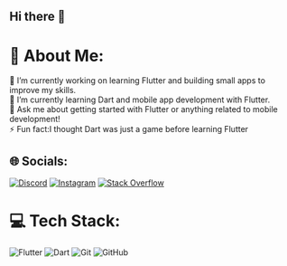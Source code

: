 ## Hi there 👋

# 💫 About Me:
🔭 I’m currently working on learning Flutter and building small apps to improve my skills.  <br>🌱 I’m currently learning Dart and mobile app development with Flutter.  <br>💬 Ask me about getting started with Flutter or anything related to mobile development!  <br>⚡ Fun fact:I thought Dart was just a game before learning Flutter


## 🌐 Socials:
[![Discord](https://img.shields.io/badge/Discord-%237289DA.svg?logo=discord&logoColor=white)](https://discord.gg/hossein_pg) [![Instagram](https://img.shields.io/badge/Instagram-%23E4405F.svg?logo=Instagram&logoColor=white)](https://instagram.com/hoss.einabdollahi) [![Stack Overflow](https://img.shields.io/badge/-Stackoverflow-FE7A16?logo=stack-overflow&logoColor=white)](https://stackoverflow.com/users/https://www.linkedin.com/in/hossein-abdolahi-07b2b3317/) 

# 💻 Tech Stack:
![Flutter](https://img.shields.io/badge/Flutter-%2302569B.svg?style=for-the-badge&logo=Flutter&logoColor=white) ![Dart](https://img.shields.io/badge/dart-%230175C2.svg?style=for-the-badge&logo=dart&logoColor=white) ![Git](https://img.shields.io/badge/git-%23F05033.svg?style=for-the-badge&logo=git&logoColor=white) ![GitHub](https://img.shields.io/badge/github-%23121011.svg?style=for-the-badge&logo=github&logoColor=white)
